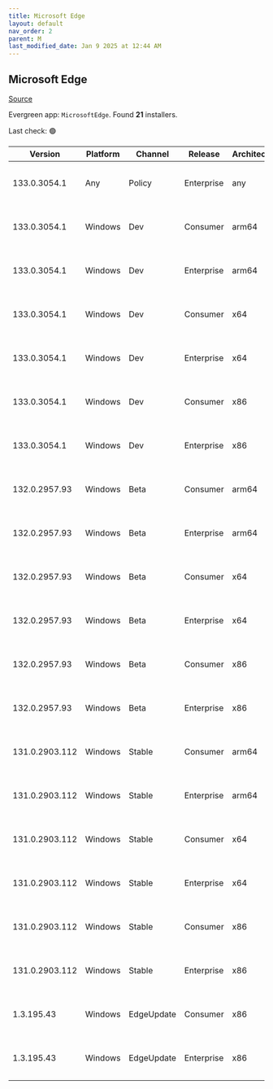 ```yaml
---
title: Microsoft Edge
layout: default
nav_order: 2
parent: M
last_modified_date: Jan 9 2025 at 12:44 AM
---
```


## Microsoft Edge

[Source](https://www.microsoft.com/edge)

Evergreen app: `MicrosoftEdge`. Found **21** installers.

Last check: 🟢

| Version        | Platform | Channel    | Release    | Architecture | Hash                                                             | URI                                                                                                                                                                                                                                                                                                                      |
| -------------- | -------- | ---------- | ---------- | ------------ | ---------------------------------------------------------------- | ------------------------------------------------------------------------------------------------------------------------------------------------------------------------------------------------------------------------------------------------------------------------------------------------------------------------ |
| 133.0.3054.1   | Any      | Policy     | Enterprise | any          | 1BA5128D1113C08271BB2A0DCC91850C2B0B441BD3DDC14601F833AE59D36BED | [https://msedge.sf.dl.delivery.mp.microsoft.com/filestreamingservice/files/1c5d2cfd-673a-430d-aee9-d1933b97b9c9/MicrosoftEdgePolicyTemplates.cab](https://msedge.sf.dl.delivery.mp.microsoft.com/filestreamingservice/files/1c5d2cfd-673a-430d-aee9-d1933b97b9c9/MicrosoftEdgePolicyTemplates.cab)                       |
| 133.0.3054.1   | Windows  | Dev        | Consumer   | arm64        | 601D2BDC0882FB0AC448EACF3FE70A30B673A82373C035843B1A4FF59C832437 | [https://msedge.sf.dl.delivery.mp.microsoft.com/filestreamingservice/files/6bccca6b-0dda-4ed5-9aa9-f1f9c6b25ed4/MicrosoftEdgeDevEnterpriseARM64.msi](https://msedge.sf.dl.delivery.mp.microsoft.com/filestreamingservice/files/6bccca6b-0dda-4ed5-9aa9-f1f9c6b25ed4/MicrosoftEdgeDevEnterpriseARM64.msi)                 |
| 133.0.3054.1   | Windows  | Dev        | Enterprise | arm64        | 601D2BDC0882FB0AC448EACF3FE70A30B673A82373C035843B1A4FF59C832437 | [https://msedge.sf.dl.delivery.mp.microsoft.com/filestreamingservice/files/6bccca6b-0dda-4ed5-9aa9-f1f9c6b25ed4/MicrosoftEdgeDevEnterpriseARM64.msi](https://msedge.sf.dl.delivery.mp.microsoft.com/filestreamingservice/files/6bccca6b-0dda-4ed5-9aa9-f1f9c6b25ed4/MicrosoftEdgeDevEnterpriseARM64.msi)                 |
| 133.0.3054.1   | Windows  | Dev        | Consumer   | x64          | EF181E524355C0E0F7ED62DE815B1D303BD47ABF628766F87412EC679161FDC3 | [https://msedge.sf.dl.delivery.mp.microsoft.com/filestreamingservice/files/1903f3db-9db0-4718-93fd-100dae7e0b63/MicrosoftEdgeDevEnterpriseX64.msi](https://msedge.sf.dl.delivery.mp.microsoft.com/filestreamingservice/files/1903f3db-9db0-4718-93fd-100dae7e0b63/MicrosoftEdgeDevEnterpriseX64.msi)                     |
| 133.0.3054.1   | Windows  | Dev        | Enterprise | x64          | EF181E524355C0E0F7ED62DE815B1D303BD47ABF628766F87412EC679161FDC3 | [https://msedge.sf.dl.delivery.mp.microsoft.com/filestreamingservice/files/1903f3db-9db0-4718-93fd-100dae7e0b63/MicrosoftEdgeDevEnterpriseX64.msi](https://msedge.sf.dl.delivery.mp.microsoft.com/filestreamingservice/files/1903f3db-9db0-4718-93fd-100dae7e0b63/MicrosoftEdgeDevEnterpriseX64.msi)                     |
| 133.0.3054.1   | Windows  | Dev        | Consumer   | x86          | 05B24DFCDA1F6ECCB8EE31FD385065E084DA2D105401AD1FB9577551A7D4C03D | [https://msedge.sf.dl.delivery.mp.microsoft.com/filestreamingservice/files/4f00da84-5182-43f2-b2d2-b0171d70fe16/MicrosoftEdgeDevEnterpriseX86.msi](https://msedge.sf.dl.delivery.mp.microsoft.com/filestreamingservice/files/4f00da84-5182-43f2-b2d2-b0171d70fe16/MicrosoftEdgeDevEnterpriseX86.msi)                     |
| 133.0.3054.1   | Windows  | Dev        | Enterprise | x86          | 05B24DFCDA1F6ECCB8EE31FD385065E084DA2D105401AD1FB9577551A7D4C03D | [https://msedge.sf.dl.delivery.mp.microsoft.com/filestreamingservice/files/4f00da84-5182-43f2-b2d2-b0171d70fe16/MicrosoftEdgeDevEnterpriseX86.msi](https://msedge.sf.dl.delivery.mp.microsoft.com/filestreamingservice/files/4f00da84-5182-43f2-b2d2-b0171d70fe16/MicrosoftEdgeDevEnterpriseX86.msi)                     |
| 132.0.2957.93  | Windows  | Beta       | Consumer   | arm64        | EF742254C1762F1C3D47816CABFFC5A22434DDE9A3A51CCC9368DB011D15B44E | [https://msedge.sf.dl.delivery.mp.microsoft.com/filestreamingservice/files/eec5eb20-1eab-425c-a023-ae52088fb45b/MicrosoftEdgeBetaEnterpriseARM64.msi](https://msedge.sf.dl.delivery.mp.microsoft.com/filestreamingservice/files/eec5eb20-1eab-425c-a023-ae52088fb45b/MicrosoftEdgeBetaEnterpriseARM64.msi)               |
| 132.0.2957.93  | Windows  | Beta       | Enterprise | arm64        | EF742254C1762F1C3D47816CABFFC5A22434DDE9A3A51CCC9368DB011D15B44E | [https://msedge.sf.dl.delivery.mp.microsoft.com/filestreamingservice/files/eec5eb20-1eab-425c-a023-ae52088fb45b/MicrosoftEdgeBetaEnterpriseARM64.msi](https://msedge.sf.dl.delivery.mp.microsoft.com/filestreamingservice/files/eec5eb20-1eab-425c-a023-ae52088fb45b/MicrosoftEdgeBetaEnterpriseARM64.msi)               |
| 132.0.2957.93  | Windows  | Beta       | Consumer   | x64          | 1D8AAC1E93F7299364666F0EE499C7FED3B9CF823540D34B58E8E91D0873C839 | [https://msedge.sf.dl.delivery.mp.microsoft.com/filestreamingservice/files/9d48b808-517d-44c7-85fc-e01c0cd8c300/MicrosoftEdgeBetaEnterpriseX64.msi](https://msedge.sf.dl.delivery.mp.microsoft.com/filestreamingservice/files/9d48b808-517d-44c7-85fc-e01c0cd8c300/MicrosoftEdgeBetaEnterpriseX64.msi)                   |
| 132.0.2957.93  | Windows  | Beta       | Enterprise | x64          | 1D8AAC1E93F7299364666F0EE499C7FED3B9CF823540D34B58E8E91D0873C839 | [https://msedge.sf.dl.delivery.mp.microsoft.com/filestreamingservice/files/9d48b808-517d-44c7-85fc-e01c0cd8c300/MicrosoftEdgeBetaEnterpriseX64.msi](https://msedge.sf.dl.delivery.mp.microsoft.com/filestreamingservice/files/9d48b808-517d-44c7-85fc-e01c0cd8c300/MicrosoftEdgeBetaEnterpriseX64.msi)                   |
| 132.0.2957.93  | Windows  | Beta       | Consumer   | x86          | F6450D9C9798A713940C68B1D7E8C00B594088EAEFD520D2BCCEA52F2B73C2B7 | [https://msedge.sf.dl.delivery.mp.microsoft.com/filestreamingservice/files/997cce64-6aaf-4f44-977c-a496d8731d99/MicrosoftEdgeBetaEnterpriseX86.msi](https://msedge.sf.dl.delivery.mp.microsoft.com/filestreamingservice/files/997cce64-6aaf-4f44-977c-a496d8731d99/MicrosoftEdgeBetaEnterpriseX86.msi)                   |
| 132.0.2957.93  | Windows  | Beta       | Enterprise | x86          | F6450D9C9798A713940C68B1D7E8C00B594088EAEFD520D2BCCEA52F2B73C2B7 | [https://msedge.sf.dl.delivery.mp.microsoft.com/filestreamingservice/files/997cce64-6aaf-4f44-977c-a496d8731d99/MicrosoftEdgeBetaEnterpriseX86.msi](https://msedge.sf.dl.delivery.mp.microsoft.com/filestreamingservice/files/997cce64-6aaf-4f44-977c-a496d8731d99/MicrosoftEdgeBetaEnterpriseX86.msi)                   |
| 131.0.2903.112 | Windows  | Stable     | Consumer   | arm64        | A9867A23D77AC2136A1B9115391ADA432C4B9224AA095981536BAF829CF32743 | [https://msedge.sf.dl.delivery.mp.microsoft.com/filestreamingservice/files/f0a16d90-3c75-4916-b31b-2eff159c0fde/MicrosoftEdgeEnterpriseARM64.msi](https://msedge.sf.dl.delivery.mp.microsoft.com/filestreamingservice/files/f0a16d90-3c75-4916-b31b-2eff159c0fde/MicrosoftEdgeEnterpriseARM64.msi)                       |
| 131.0.2903.112 | Windows  | Stable     | Enterprise | arm64        | A9867A23D77AC2136A1B9115391ADA432C4B9224AA095981536BAF829CF32743 | [https://msedge.sf.dl.delivery.mp.microsoft.com/filestreamingservice/files/f0a16d90-3c75-4916-b31b-2eff159c0fde/MicrosoftEdgeEnterpriseARM64.msi](https://msedge.sf.dl.delivery.mp.microsoft.com/filestreamingservice/files/f0a16d90-3c75-4916-b31b-2eff159c0fde/MicrosoftEdgeEnterpriseARM64.msi)                       |
| 131.0.2903.112 | Windows  | Stable     | Consumer   | x64          | E56598E1AFD29FD0E4321E61DEE3612B11551626669F9E83BA71D438470CD6B3 | [https://msedge.sf.dl.delivery.mp.microsoft.com/filestreamingservice/files/2d358381-061b-490a-93a6-72ef3392b340/MicrosoftEdgeEnterpriseX64.msi](https://msedge.sf.dl.delivery.mp.microsoft.com/filestreamingservice/files/2d358381-061b-490a-93a6-72ef3392b340/MicrosoftEdgeEnterpriseX64.msi)                           |
| 131.0.2903.112 | Windows  | Stable     | Enterprise | x64          | E56598E1AFD29FD0E4321E61DEE3612B11551626669F9E83BA71D438470CD6B3 | [https://msedge.sf.dl.delivery.mp.microsoft.com/filestreamingservice/files/2d358381-061b-490a-93a6-72ef3392b340/MicrosoftEdgeEnterpriseX64.msi](https://msedge.sf.dl.delivery.mp.microsoft.com/filestreamingservice/files/2d358381-061b-490a-93a6-72ef3392b340/MicrosoftEdgeEnterpriseX64.msi)                           |
| 131.0.2903.112 | Windows  | Stable     | Consumer   | x86          | 0EFE14D756B894E3B523BA4AEFCC404895A7893A149E2F5DDEB642B1A9B490B3 | [https://msedge.sf.dl.delivery.mp.microsoft.com/filestreamingservice/files/63d5a509-38ae-4d38-9c07-11e2cd6f81ae/MicrosoftEdgeEnterpriseX86.msi](https://msedge.sf.dl.delivery.mp.microsoft.com/filestreamingservice/files/63d5a509-38ae-4d38-9c07-11e2cd6f81ae/MicrosoftEdgeEnterpriseX86.msi)                           |
| 131.0.2903.112 | Windows  | Stable     | Enterprise | x86          | 0EFE14D756B894E3B523BA4AEFCC404895A7893A149E2F5DDEB642B1A9B490B3 | [https://msedge.sf.dl.delivery.mp.microsoft.com/filestreamingservice/files/63d5a509-38ae-4d38-9c07-11e2cd6f81ae/MicrosoftEdgeEnterpriseX86.msi](https://msedge.sf.dl.delivery.mp.microsoft.com/filestreamingservice/files/63d5a509-38ae-4d38-9c07-11e2cd6f81ae/MicrosoftEdgeEnterpriseX86.msi)                           |
| 1.3.195.43     | Windows  | EdgeUpdate | Consumer   | x86          | DAC76CE6445BAEAE894875C114C76F95507539CB32A581F152B6F4ED4FF43819 | [https://msedge.sf.dl.delivery.mp.microsoft.com/filestreamingservice/files/ff8e6bca-29e7-4bac-a944-15bc3997888f/MicrosoftEdgeUpdateSetup_X86_1.3.195.43.exe](https://msedge.sf.dl.delivery.mp.microsoft.com/filestreamingservice/files/ff8e6bca-29e7-4bac-a944-15bc3997888f/MicrosoftEdgeUpdateSetup_X86_1.3.195.43.exe) |
| 1.3.195.43     | Windows  | EdgeUpdate | Enterprise | x86          | DAC76CE6445BAEAE894875C114C76F95507539CB32A581F152B6F4ED4FF43819 | [https://msedge.sf.dl.delivery.mp.microsoft.com/filestreamingservice/files/ff8e6bca-29e7-4bac-a944-15bc3997888f/MicrosoftEdgeUpdateSetup_X86_1.3.195.43.exe](https://msedge.sf.dl.delivery.mp.microsoft.com/filestreamingservice/files/ff8e6bca-29e7-4bac-a944-15bc3997888f/MicrosoftEdgeUpdateSetup_X86_1.3.195.43.exe) |
